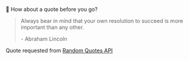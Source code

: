📣 How about a quote before you go?

> Always bear in mind that your own resolution to succeed is more important than any other.
>
> <p>- Abraham Lincoln</p>

Quote requested from [Random Quotes API](https://github.com/lukePeavey/quotable)
